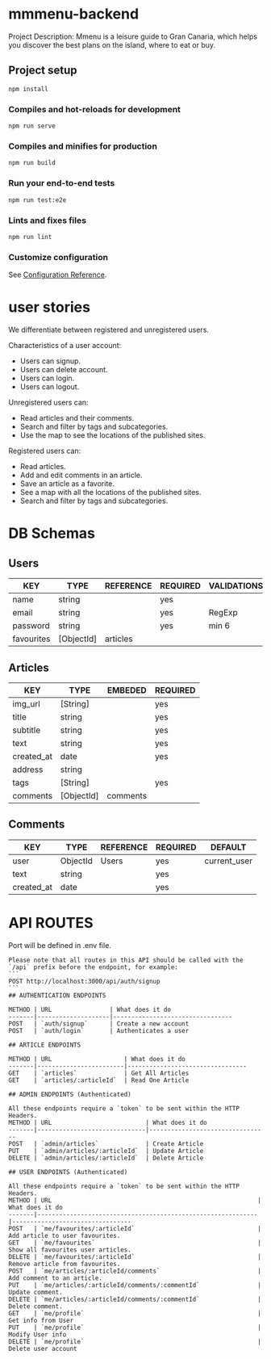 # mmmenu-backend

Project Description:
Mmenu is a leisure guide to Gran Canaria, which helps you discover the best plans on the island, where to eat or buy.

## Project setup
```
npm install
```

### Compiles and hot-reloads for development
```
npm run serve
```

### Compiles and minifies for production
```
npm run build
```

### Run your end-to-end tests
```
npm run test:e2e
```

### Lints and fixes files
```
npm run lint
```

### Customize configuration
See [Configuration Reference](https://cli.vuejs.org/config/).

# user stories

We differentiate between registered and unregistered users.

Characteristics of a user account:
- Users can signup.
- Users can delete account.
- Users can login.
- Users can logout.

Unregistered users can:
- Read articles and their comments.
- Search and filter by tags and subcategories.
- Use the map to see the locations of the published sites.

Registered users can:
- Read articles.
- Add and edit comments in an article.
- Save an article as a favorite.
- See a map with all the locations of the published sites.
- Search and filter by tags and subcategories.

# DB Schemas

## Users

KEY        | TYPE                   | REFERENCE     | REQUIRED | VALIDATIONS              |
-----------|------------------------|---------------|----------|--------------------------|
name       | string                 |               | yes      |                          |
email      | string                 |               | yes      | RegExp                   |
password   | string                 |               | yes      | min 6                    |
favourites | [ObjectId]             | articles      |          |                          |


## Articles

KEY         | TYPE          | EMBEDED        | REQUIRED |
------------|---------------|----------------|----------|
img_url     | [String]      |                | yes      |
title       | string        |                | yes      |
subtitle    | string        |                | yes      |
text        | string        |                | yes      |
created_at  | date          |                | yes      |
address     | string        |                |          |
tags        | [String]      |                | yes      |
comments    | [ObjectId]    | comments       |          |

## Comments

KEY         | TYPE           | REFERENCE | REQUIRED |   DEFAULT    |
------------|----------------|-----------|----------|--------------|
user        | ObjectId       | Users     | yes      | current_user |
text        | string         |           | yes      |              |
created_at  | date           |           | yes      |              |

# API ROUTES
Port will be defined in .env file.
````
Please note that all routes in this API should be called with the `/api` prefix before the endpoint, for example:
```
POST http://localhost:3000/api/auth/signup
```
## AUTHENTICATION ENDPOINTS

METHOD | URL                | What does it do
-------|--------------------|---------------------------------
POST   | `auth/signup`      | Create a new account
POST   | `auth/login`       | Authenticates a user

## ARTICLE ENDPOINTS

METHOD | URL                    | What does it do
-------|------------------------|---------------------------------
GET    | `articles`             | Get All Articles
GET    | `articles/:articleId`  | Read One Article

## ADMIN ENDPOINTS (Authenticated)

All these endpoints require a `token` to be sent within the HTTP Headers.
METHOD | URL                          | What does it do
-------|------------------------------|---------------------------------
POST   | `admin/articles`             | Create Article
PUT    | `admin/articles/:articleId`  | Update Article
DELETE | `admin/articles/:articleId`  | Delete Article

## USER ENDPOINTS (Authenticated)

All these endpoints require a `token` to be sent within the HTTP Headers.
METHOD | URL                                                         | What does it do
-------|-------------------------------------------------------------|---------------------------------
POST   | `me/favourites/:articleId`                                  | Add article to user favourites.
GET    | `me/favourites`                                             | Show all favourites user articles.
DELETE | `me/favourites/:articleId`                                  | Remove article from favourites.
POST   | `me/articles/:articleId/comments`                           | Add comment to an article.
PUT    | `me/articles/:articleId/comments/:commentId`                | Update comment.
DELETE | `me/articles/:articleId/comments/:commentId`                | Delete comment.
GET    | `me/profile`                                                | Get info from User
PUT    | `me/profile`                                                | Modify User info
DELETE | `me/profile`                                                | Delete user account